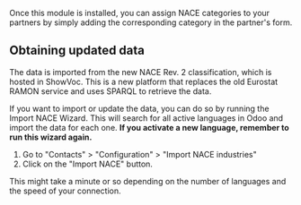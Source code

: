 Once this module is installed, you can assign NACE categories to your
partners by simply adding the corresponding category in the partner's
form.

## Obtaining updated data

The data is imported from the new NACE Rev. 2 classification, which is
hosted in ShowVoc. This is a new platform that replaces the old Eurostat
RAMON service and uses SPARQL to retrieve the data.

If you want to import or update the data, you can do so by running the
Import NACE Wizard. This will search for all active languages in Odoo
and import the data for each one. **If you activate a new language,
remember to run this wizard again.**

1.  Go to "Contacts" \> "Configuration" \> "Import NACE industries"
2.  Click on the "Import NACE" button.

This might take a minute or so depending on the number of languages and
the speed of your connection.
